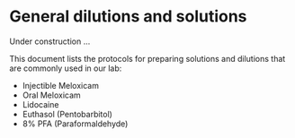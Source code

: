 # General dilutions and solutions

Under construction ...

This document lists the protocols for preparing solutions and dilutions that are commonly used in our lab:
* Injectible Meloxicam
* Oral Meloxicam
* Lidocaine
* Euthasol (Pentobarbitol)
* 8% PFA (Paraformaldehyde)